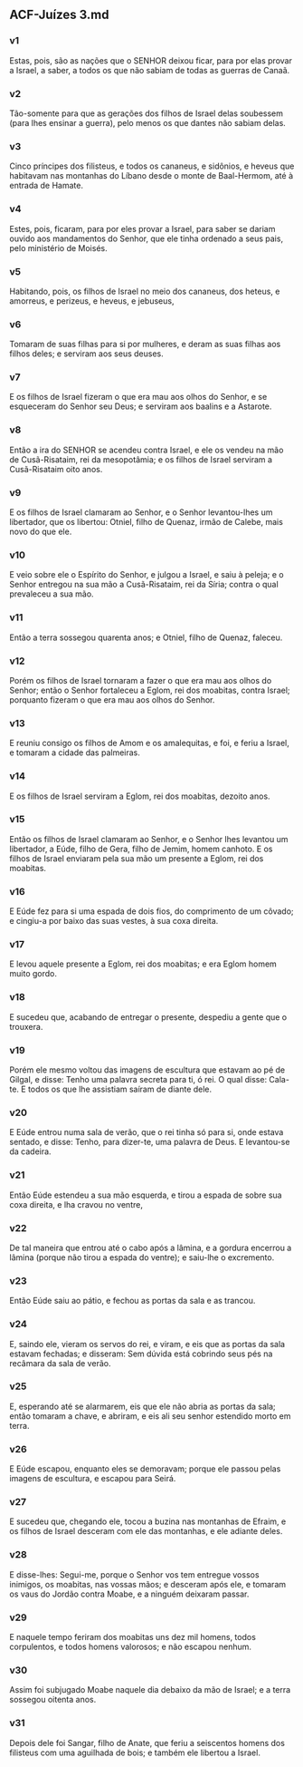 ## ACF-Juízes 3.md
### v1
 Estas, pois, são as nações que o SENHOR deixou ficar, para por elas provar a Israel, a saber, a todos os que não sabiam de todas as guerras de Canaã.
### v2
 Tão-somente para que as gerações dos filhos de Israel delas soubessem (para lhes ensinar a guerra), pelo menos os que dantes não sabiam delas.
### v3
 Cinco príncipes dos filisteus, e todos os cananeus, e sidônios, e heveus que habitavam nas montanhas do Líbano desde o monte de Baal-Hermom, até à entrada de Hamate.
### v4
 Estes, pois, ficaram, para por eles provar a Israel, para saber se dariam ouvido aos mandamentos do Senhor, que ele tinha ordenado a seus pais, pelo ministério de Moisés.
### v5
 Habitando, pois, os filhos de Israel no meio dos cananeus, dos heteus, e amorreus, e perizeus, e heveus, e jebuseus,
### v6
 Tomaram de suas filhas para si por mulheres, e deram as suas filhas aos filhos deles; e serviram aos seus deuses.
### v7
 E os filhos de Israel fizeram o que era mau aos olhos do Senhor, e se esqueceram do Senhor seu Deus; e serviram aos baalins e a Astarote.
### v8
 Então a ira do SENHOR se acendeu contra Israel, e ele os vendeu na mão de Cusã-Risataim, rei da mesopotâmia; e os filhos de Israel serviram a Cusã-Risataim oito anos.
### v9
 E os filhos de Israel clamaram ao Senhor, e o Senhor levantou-lhes um libertador, que os libertou: Otniel, filho de Quenaz, irmão de Calebe, mais novo do que ele.
### v10
 E veio sobre ele o Espírito do Senhor, e julgou a Israel, e saiu à peleja; e o Senhor entregou na sua mão a Cusã-Risataim, rei da Síria; contra o qual prevaleceu a sua mão.
### v11
 Então a terra sossegou quarenta anos; e Otniel, filho de Quenaz, faleceu.
### v12
 Porém os filhos de Israel tornaram a fazer o que era mau aos olhos do Senhor; então o Senhor fortaleceu a Eglom, rei dos moabitas, contra Israel; porquanto fizeram o que era mau aos olhos do Senhor.
### v13
 E reuniu consigo os filhos de Amom e os amalequitas, e foi, e feriu a Israel, e tomaram a cidade das palmeiras.
### v14
 E os filhos de Israel serviram a Eglom, rei dos moabitas, dezoito anos.
### v15
 Então os filhos de Israel clamaram ao Senhor, e o Senhor lhes levantou um libertador, a Eúde, filho de Gera, filho de Jemim, homem canhoto. E os filhos de Israel enviaram pela sua mão um presente a Eglom, rei dos moabitas.
### v16
 E Eúde fez para si uma espada de dois fios, do comprimento de um côvado; e cingiu-a por baixo das suas vestes, à sua coxa direita.
### v17
 E levou aquele presente a Eglom, rei dos moabitas; e era Eglom homem muito gordo.
### v18
 E sucedeu que, acabando de entregar o presente, despediu a gente que o trouxera.
### v19
 Porém ele mesmo voltou das imagens de escultura que estavam ao pé de Gilgal, e disse: Tenho uma palavra secreta para ti, ó rei. O qual disse: Cala-te. E todos os que lhe assistiam saíram de diante dele.
### v20
 E Eúde entrou numa sala de verão, que o rei tinha só para si, onde estava sentado, e disse: Tenho, para dizer-te, uma palavra de Deus. E levantou-se da cadeira.
### v21
 Então Eúde estendeu a sua mão esquerda, e tirou a espada de sobre sua coxa direita, e lha cravou no ventre,
### v22
 De tal maneira que entrou até o cabo após a lâmina, e a gordura encerrou a lâmina (porque não tirou a espada do ventre); e saiu-lhe o excremento.
### v23
 Então Eúde saiu ao pátio, e fechou as portas da sala e as trancou.
### v24
 E, saindo ele, vieram os servos do rei, e viram, e eis que as portas da sala estavam fechadas; e disseram: Sem dúvida está cobrindo seus pés na recâmara da sala de verão.
### v25
 E, esperando até se alarmarem, eis que ele não abria as portas da sala; então tomaram a chave, e abriram, e eis ali seu senhor estendido morto em terra.
### v26
 E Eúde escapou, enquanto eles se demoravam; porque ele passou pelas imagens de escultura, e escapou para Seirá.
### v27
 E sucedeu que, chegando ele, tocou a buzina nas montanhas de Efraim, e os filhos de Israel desceram com ele das montanhas, e ele adiante deles.
### v28
 E disse-lhes: Segui-me, porque o Senhor vos tem entregue vossos inimigos, os moabitas, nas vossas mãos; e desceram após ele, e tomaram os vaus do Jordão contra Moabe, e a ninguém deixaram passar.
### v29
 E naquele tempo feriram dos moabitas uns dez mil homens, todos corpulentos, e todos homens valorosos; e não escapou nenhum.
### v30
 Assim foi subjugado Moabe naquele dia debaixo da mão de Israel; e a terra sossegou oitenta anos.
### v31
 Depois dele foi Sangar, filho de Anate, que feriu a seiscentos homens dos filisteus com uma aguilhada de bois; e também ele libertou a Israel.
